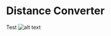 # Distance Converter

Test
![alt text](https://howardying.github.io/Programming1Portfolio/Images/distConvert1.png "TEST")
